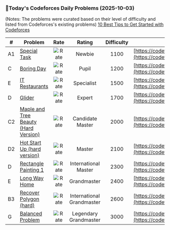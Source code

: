 ### 🌟Today's Codeforces Daily Problems (2025-10-03)
(Notes: The problems were curated based on their level of difficulty and listed from Codeforces's existing problems)
[10 Best Tips to Get Started with Codeforces](https://github.com/ika9810/Codeforces-Daily-Problems/blob/main/10%20Best%20Tips%20to%20Get%20Started%20with%20Codeforces.md)

| # | Problem | Rate| Rating | Difficulty | Contest |
|---| ----- | :--------: | :----------: | :----------: | ---------- |
|A1|[Special Task](https://codeforces.com/contest/316/problem/A1)|![Rate](https://img.shields.io/badge/Newbie-1100-lightgrey)|Newbie|1100|[https://codeforces.com/contest/316](https://codeforces.com/contest/316)|
|C|[Boring Day](https://codeforces.com/contest/1982/problem/C)|![Rate](https://img.shields.io/badge/Pupil-1200-brightgreen)|Pupil|1200|[https://codeforces.com/contest/1982](https://codeforces.com/contest/1982)|
|E|[IT Restaurants](https://codeforces.com/contest/212/problem/E)|![Rate](https://img.shields.io/badge/Specialist-1500-9cf)|Specialist|1500|[https://codeforces.com/contest/212](https://codeforces.com/contest/212)|
|D|[Glider](https://codeforces.com/contest/1041/problem/D)|![Rate](https://img.shields.io/badge/Expert-1700-blue)|Expert|1700|[https://codeforces.com/contest/1041](https://codeforces.com/contest/1041)|
|C2|[Maple and Tree Beauty (Hard Version)](https://codeforces.com/contest/2138/problem/C2)|![Rate](https://img.shields.io/badge/Candidate%20Master-2000-blueviolet)|Candidate Master|2000|[https://codeforces.com/contest/2138](https://codeforces.com/contest/2138)|
|D2|[Hot Start Up (hard version)](https://codeforces.com/contest/1799/problem/D2)|![Rate](https://img.shields.io/badge/Master-2100-orange)|Master|2100|[https://codeforces.com/contest/1799](https://codeforces.com/contest/1799)|
|D|[Rectangle Painting 1](https://codeforces.com/contest/1198/problem/D)|![Rate](https://img.shields.io/badge/International%20Master-2300-orange)|International Master|2300|[https://codeforces.com/contest/1198](https://codeforces.com/contest/1198)|
|E|[Long Way Home](https://codeforces.com/contest/1715/problem/E)|![Rate](https://img.shields.io/badge/Grandmaster-2400-red)|Grandmaster|2400|[https://codeforces.com/contest/1715](https://codeforces.com/contest/1715)|
|B3|[Recover Polygon (hard)](https://codeforces.com/contest/690/problem/B3)|![Rate](https://img.shields.io/badge/International%20Grandmaster-2600-red)|International Grandmaster|2600|[https://codeforces.com/contest/690](https://codeforces.com/contest/690)|
|G|[Balanced Problem](https://codeforces.com/contest/2029/problem/G)|![Rate](https://img.shields.io/badge/Legendary%20Grandmaster-3000-red)|Legendary Grandmaster|3000|[https://codeforces.com/contest/2029](https://codeforces.com/contest/2029)|
